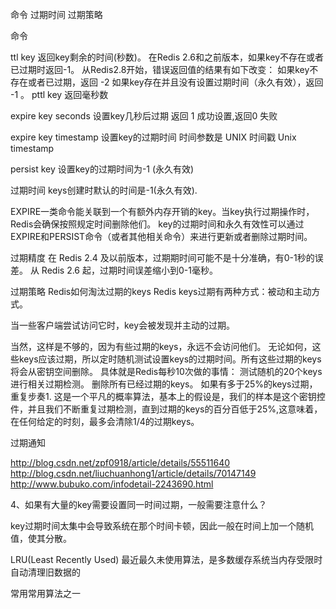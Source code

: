

命令
过期时间
过期策略


命令

ttl key
返回key剩余的时间(秒数)。
在Redis 2.6和之前版本，如果key不存在或者已过期时返回-1。
从Redis2.8开始，错误返回值的结果有如下改变：
如果key不存在或者已过期，返回 -2
如果key存在并且没有设置过期时间（永久有效），返回 -1 。
pttl key  返回毫秒数

expire key seconds 
	设置key几秒后过期
	返回 1 成功设置,返回0 失败

expire key timestamp 
	设置key的过期时间
时间参数是 UNIX 时间戳 Unix timestamp 

persist key
	设置key的过期时间为-1 (永久有效)



	

过期时间
	keys创建时默认的时间是-1(永久有效).

EXPIRE一类命令能关联到一个有额外内存开销的key。当key执行过期操作时，Redis会确保按照规定时间删除他们。
key的过期时间和永久有效性可以通过EXPIRE和PERSIST命令（或者其他相关命令）来进行更新或者删除过期时间。

过期精度
在 Redis 2.4 及以前版本，过期期时间可能不是十分准确，有0-1秒的误差。
从 Redis 2.6 起，过期时间误差缩小到0-1毫秒。


过期策略
Redis如何淘汰过期的keys
Redis keys过期有两种方式：被动和主动方式。

当一些客户端尝试访问它时，key会被发现并主动的过期。

当然，这样是不够的，因为有些过期的keys，永远不会访问他们。 无论如何，这些keys应该过期，所以定时随机测试设置keys的过期时间。所有这些过期的keys将会从密钥空间删除。
具体就是Redis每秒10次做的事情：
测试随机的20个keys进行相关过期检测。
删除所有已经过期的keys。
如果有多于25%的keys过期，重复步奏1.
这是一个平凡的概率算法，基本上的假设是，我们的样本是这个密钥控件，并且我们不断重复过期检测，直到过期的keys的百分百低于25%,这意味着，在任何给定的时刻，最多会清除1/4的过期keys。


过期通知

http://blog.csdn.net/zpf0918/article/details/55511640
http://blog.csdn.net/liuchuanhong1/article/details/70147149
http://www.bubuko.com/infodetail-2243690.html



4、如果有大量的key需要设置同一时间过期，一般需要注意什么？

key过期时间太集中会导致系统在那个时间卡顿，因此一般在时间上加一个随机值，使其分散。


LRU(Least Recently Used) 最近最久未使用算法，是多数缓存系统当内存受限时自动清理旧数据的

常用常用算法之一

